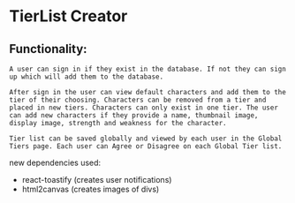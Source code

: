 # TierList Creator
## Functionality:
    
    A user can sign in if they exist in the database. If not they can sign up which will add them to the database.

    After sign in the user can view default characters and add them to the tier of their choosing. Characters can be removed from a tier and placed in new tiers. Characters can only exist in one tier. The user can add new characters if they provide a name, thumbnail image, display image, strength and weakness for the character. 

    Tier list can be saved globally and viewed by each user in the Global Tiers page. Each user can Agree or Disagree on each Global Tier list.


new dependencies used:
- react-toastify (creates user notifications)
- html2canvas (creates images of divs)